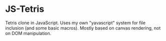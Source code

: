JS-Tetris
=========

Tetris clone in JavaScript.  Uses my own "yavascript" system for file inclusion (and some basic macros).  Mostly based on canvas rendering, not on DOM manipulation.
